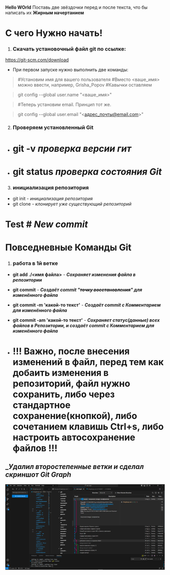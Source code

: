**Hello WOrld**  Поставь две звёздочки перед и после текста, что бы написать их **Жирным начертанием**

# С чего Нужно начать!

1. ### Cкачать установочный файл git по ссылке: 
https://git-scm.com/download

- При первом запуске нужно выполнить две команды:
> #Установим имя для вашего пользователя
#Вместо <ваше_имя> можно ввести, например, Grisha_Popov
#Кавычки оставляем

>git config --global user.name "<ваше_имя>"

>#Теперь установим email. Принцип тот же.

>git config --global user.email "<адрес_почты@email.com>"

2. ### Проверяем установленный Git 

* # git -v  ***проверка версии гит***
* # git status ***проверка состояния Git***

3. ### инициализация репозитория

* git init - _инициализация репозитория_
* git clone - _клонирует уже существующий репозиторий_


# Test # ___New commit___ 


# Повседневные Команды Git

1. ### работа в 1й ветке

* __git add ./<имя файла>__ - ***Сохраняет изменения файла в репозитории***

* __git commit__ - ***Создаёт commit "~~точку восстановления~~" для изменённого файла***

* __git commit -m 'какой-то текст'__ - ***Создаёт commit с Комментарием для изменённого файла***

* __git commit -am 'какой-то текст'__ - ***Сохраняет статус(данные) всех файлов в Репозитории, и создаёт commit с Комментарием для изменённого файла***

* # !!! Важно, после внесения изменений в файл, перед тем как добаить изменения в репозиторий, файл нужно сохранить, либо через стандартное сохранение(кнопкой), либо сочетанием клавишь Ctrl+s, либо настроить автосохранение файлов !!! #

## ___***Удалил второстепенные ветки  и сделал скриншот Git Graph***__ 

![Screenshot](./ScreenGitGraph.png)